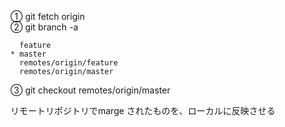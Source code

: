 ① git fetch origin       
② git branch -a

```
  feature
* master
  remotes/origin/feature
  remotes/origin/master
```

③ git checkout remotes/origin/master

リモートリポジトリでmarge されたものを、ローカルに反映させる
